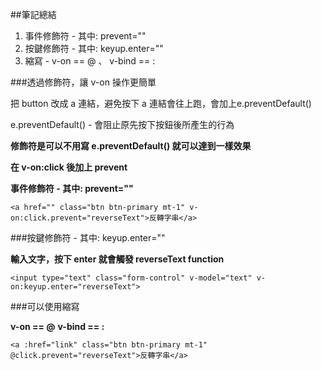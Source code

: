 ##筆記總結
1. 事件修飾符 - 其中: prevent=""
2. 按鍵修飾符 - 其中: keyup.enter=""
3. 縮寫 - v-on == @ 、 v-bind == :

###透過修飾符，讓 v-on 操作更簡單

把 button 改成 a 連結，避免按下 a 連結會往上跑，會加上e.preventDefault()

e.preventDefault() - 會阻止原先按下按鈕後所產生的行為

**修飾符是可以不用寫 e.preventDefault() 就可以達到一樣效果**

**在 v-on:click 後加上 prevent**

**事件修飾符 - 其中: prevent=""**
```
<a href="" class="btn btn-primary mt-1" v-on:click.prevent="reverseText">反轉字串</a>
```


###按鍵修飾符 - 其中: keyup.enter=""

**輸入文字，按下 enter 就會觸發 reverseText function**
```
<input type="text" class="form-control" v-model="text" v-on:keyup.enter="reverseText">
```


###可以使用縮寫

**v-on == @**
**v-bind == :**

```
<a :href="link" class="btn btn-primary mt-1" @click.prevent="reverseText">反轉字串</a>
```